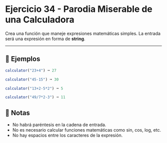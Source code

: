 # Ejercicio 34 - Parodia Miserable de una Calculadora

Crea una función que maneje expresiones matemáticas simples. La entrada será una expresión en forma de **string**.

---

## 🧪 Ejemplos

```javascript
calculator("23+4") ➞ 27

calculator("45-15") ➞ 30

calculator("13+2-5*2") ➞ 5

calculator("49/7*2-3") ➞ 11
```

## 📝 Notas

- No habrá paréntesis en la cadena de entrada.
- No es necesario calcular funciones matemáticas como sin, cos, log, etc.
- No hay espacios entre los caracteres de la expresión.

